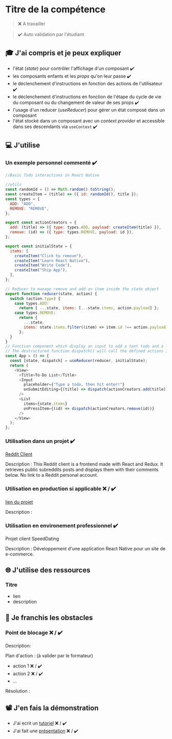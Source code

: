 # Titre de la compétence

> ❌ A travailler

> ✔️ Auto validation par l'étudiant

## 🎓 J'ai compris et je peux expliquer

- l'état (_state_) pour contrôler l'affichage d'un composant ✔️
- les composants enfants et les _props_ qu'on leur passe ✔️
- le déclenchement d'instructions en fonction des actions de l'utilisateur ✔️
- le déclenchement d'instructions en fonction de l'étape du cycle de vie du composant ou du changement de valeur de ses props ✔️
- l'usage d'un reducer (_useReducer_) pour gérer un état composé dans un composant
- l'état stocké dans un composant avec un _context provider_ et accessible dans ses descendants via `useContext` ✔️

## 💻 J'utilise

### Un exemple personnel commenté ✔️

```javascript
//Basic Todo interactions in React Native

//utils
const randomId = () => Math.random().toString();
const createItem = (title) => ({ id: randomId(), title });
const types = {
  ADD: "ADD",
  REMOVE: "REMOVE",
};

export const actionCreators = {
  add: (title) => ({ type: types.ADD, payload: createItem(title) }),
  remove: (id) => ({ type: types.REMOVE, payload: id }),
};

export const initialState = {
  items: [
    createItem("Click to remove"),
    createItem("Learn React Native"),
    createItem("Write Code"),
    createItem("Ship App"),
  ],
};

// Reducer to manage remove and add an item inside the state object
export function reducer(state, action) {
  switch (action.type) {
    case types.ADD:
      return { ...state, items: [...state.items, action.payload] };
    case types.REMOVE:
      return {
        ...state,
        items: state.items.filter((item) => item.id !== action.payload),
      };
  }
}
// Function component which display an input to add a text todo and a list of todos.
// The destructured function dispatch() will call the defined actions inside the reducer
const App = () => {
  const [state, dispatch] = useReducer(reducer, initialState);
  return (
    <View>
      <Title>To-Do List</Title>
      <Input
        placeholder={"Type a todo, then hit enter!"}
        onSubmitEditing={(title) => dispatch(actionCreators.add(title))}
      />
      <List
        items={state.items}
        onPressItem={(id) => dispatch(actionCreators.remove(id))}
      />
    </View>
  );
};
```

### Utilisation dans un projet ✔️

[Reddit Client](https://github.com/kimlesieur/Reddit-client)

Description :
This Reddit client is a frontend made with React and Redux.
It retrieves public subreddits posts and displays them with their comments below.
No link to a Reddit personal account.

### Utilisation en production si applicable ❌ / ✔️

[lien du projet](...)

Description :

### Utilisation en environement professionnel ✔️

Projet client SpeedDating

Description :
Développement d'une application React Native pour un site de e-commerce.

## 🌐 J'utilise des ressources

### Titre

- lien
- description

## 🚧 Je franchis les obstacles

### Point de blocage ❌ / ✔️

Description:

Plan d'action : (à valider par le formateur)

- action 1 ❌ / ✔️
- action 2 ❌ / ✔️
- ...

Résolution :

## 📽️ J'en fais la démonstration

- J'ai ecrit un [tutoriel](...) ❌ / ✔️
- J'ai fait une [présentation](...) ❌ / ✔️
